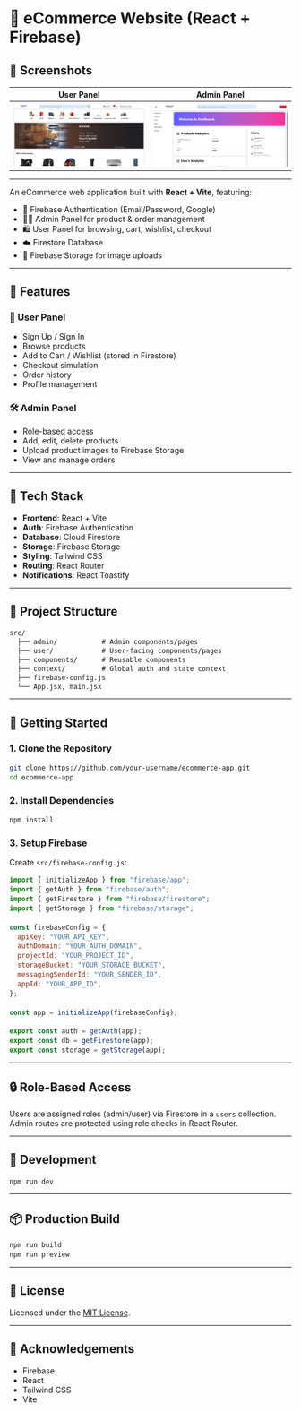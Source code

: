 
# 🛒 eCommerce Website (React + Firebase)

## 📸 Screenshots

| User Panel | Admin Panel |
|------------|-------------|
| ![User](./public/Screenshot%202025-07-14%20163057.png) | ![Admin](./public/Screenshot%202025-07-14%20175856.png) |

---

An eCommerce web application built with **React + Vite**, featuring:

- 🔐 Firebase Authentication (Email/Password, Google)
- 🧑‍💼 Admin Panel for product & order management
- 🛍️ User Panel for browsing, cart, wishlist, checkout
- ☁️ Firestore Database
- 📁 Firebase Storage for image uploads

---

## 🚀 Features

### 👤 User Panel
- Sign Up / Sign In
- Browse products
- Add to Cart / Wishlist (stored in Firestore)
- Checkout simulation
- Order history
- Profile management

### 🛠️ Admin Panel
- Role-based access
- Add, edit, delete products
- Upload product images to Firebase Storage
- View and manage orders

---

## 🧱 Tech Stack

- **Frontend**: React + Vite
- **Auth**: Firebase Authentication
- **Database**: Cloud Firestore
- **Storage**: Firebase Storage
- **Styling**: Tailwind CSS
- **Routing**: React Router
- **Notifications**: React Toastify

---

## 📁 Project Structure

```
src/
  ├── admin/           # Admin components/pages
  ├── user/            # User-facing components/pages
  ├── components/      # Reusable components
  ├── context/         # Global auth and state context
  ├── firebase-config.js
  └── App.jsx, main.jsx
```

---

## 🔧 Getting Started

### 1. Clone the Repository

```bash
git clone https://github.com/your-username/ecommerce-app.git
cd ecommerce-app
```

### 2. Install Dependencies

```bash
npm install
```

### 3. Setup Firebase

Create `src/firebase-config.js`:

```js
import { initializeApp } from "firebase/app";
import { getAuth } from "firebase/auth";
import { getFirestore } from "firebase/firestore";
import { getStorage } from "firebase/storage";

const firebaseConfig = {
  apiKey: "YOUR_API_KEY",
  authDomain: "YOUR_AUTH_DOMAIN",
  projectId: "YOUR_PROJECT_ID",
  storageBucket: "YOUR_STORAGE_BUCKET",
  messagingSenderId: "YOUR_SENDER_ID",
  appId: "YOUR_APP_ID",
};

const app = initializeApp(firebaseConfig);

export const auth = getAuth(app);
export const db = getFirestore(app);
export const storage = getStorage(app);
```

---

## 🔒 Role-Based Access

Users are assigned roles (admin/user) via Firestore in a `users` collection. Admin routes are protected using role checks in React Router.

---

## 🧪 Development

```bash
npm run dev
```

---

## 📦 Production Build

```bash
npm run build
npm run preview
```

---



## 📝 License

Licensed under the [MIT License](LICENSE).

---

## 🙏 Acknowledgements

- Firebase
- React
- Tailwind CSS
- Vite
